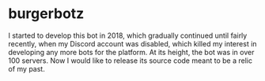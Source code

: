 # burgerbotz
I started to develop this bot in 2018, which gradually continued until fairly recently, when my Discord account was disabled, which killed my interest in developing any more bots for the platform. At its height, the bot was in over 100 servers. Now I would like to release its source code meant to be a relic of my past.
